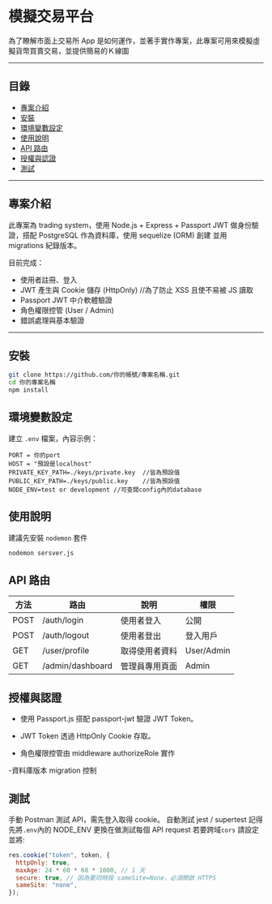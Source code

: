 # 模擬交易平台

為了瞭解市面上交易所 App 是如何運作，並著手實作專案，此專案可用來模擬虛擬貨幣買賣交易，並提供簡易的Ｋ線圖

---

## 目錄

- [專案介紹](#專案介紹)
- [安裝](#安裝)
- [環境變數設定](#環境變數設定)
- [使用說明](#使用說明)
- [API 路由](#api-路由)
- [授權與認證](#授權與認證)
- [測試](#測試)

---

## 專案介紹

此專案為 trading system，使用 Node.js + Express + Passport JWT 做身份驗證，搭配 PostgreSQL 作為資料庫，使用 sequelize (ORM) 創建 並用 migrations 紀錄版本。

目前完成：

- 使用者註冊、登入
- JWT 產生與 Cookie 儲存 (HttpOnly) //為了防止 XSS 且使不易被 JS 讀取
- Passport JWT 中介軟體驗證
- 角色權限控管 (User / Admin)
- 錯誤處理與基本驗證

---

## 安裝

```bash
git clone https://github.com/你的帳號/專案名稱.git
cd 你的專案名稱
npm install
```

## 環境變數設定

建立 `.env` 檔案，內容示例：

```env
PORT = 你的port
HOST = "預設是localhost"
PRIVATE_KEY_PATH=./keys/private.key  //皆為預設值
PUBLIC_KEY_PATH=./keys/public.key    //皆為預設值
NODE_ENV=test or development //可查閱config內的database
```

## 使用說明

建議先安裝 `nodemon` 套件

```bash
nodemon sersver.js
```

## API 路由

| 方法 | 路由             | 說明           | 權限       |
| ---- | ---------------- | -------------- | ---------- |
| POST | /auth/login      | 使用者登入     | 公開       |
| POST | /auth/logout     | 使用者登出     | 登入用戶   |
| GET  | /user/profile    | 取得使用者資料 | User/Admin |
| GET  | /admin/dashboard | 管理員專用頁面 | Admin      |

## 授權與認證

- 使用 Passport.js 搭配 passport-jwt 驗證 JWT Token。

- JWT Token 透過 HttpOnly Cookie 存取。

- 角色權限控管由 middleware authorizeRole 實作

-資料庫版本 migration 控制

## 測試

手動 Postman 測試 API，需先登入取得 cookie。
自動測試 jest / supertest 記得先將`.env`內的 NODE_ENV 更換在做測試每個 API request
若要跨域`cors` 請設定並將:

```js
res.cookie("token", token, {
  httpOnly: true,
  maxAge: 24 * 60 * 60 * 1000, // 1 天
  secure: true, // 因為要同時設 sameSite=None，必須開啟 HTTPS
  sameSite: "none",
});
```
